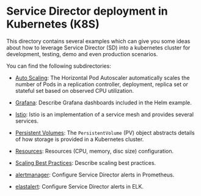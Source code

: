 # Service Director deployment in Kubernetes (K8S)

This directory contains several examples which can give you some ideas about how to leverage Service Director (SD) into a kubernetes cluster for development, testing, demo and even production scenarios.

You can find the following subdirectories:

- [Auto Scaling](./AutoScaling.md): The Horizontal Pod Autoscaler automatically scales the number of Pods in a replication controller, deployment, replica set or stateful set based on observed CPU utilization.

- [Grafana](./Grafana.md): Describe Grafana dashboards included in the Helm example.

- [Istio](./Istio.md): Istio is an implementation of a service mesh and provides several services.

- [Persistent Volumes](./PersistentVolumes.md): The `PersistentVolume` (PV) object abstracts details of how storage is provided in a Kubernetes cluster.

- [Resources](./Resources.md): Resources (CPU, memory, disc size) configuration.

- [Scaling Best Practices](./ScalingBestPractices.md): Describe scaling best practices.

- [alertmanager](./alertmanager): Configure Service Director alerts in Prometheus.

- [elastalert](./elastalert): Configure Service Director alerts in ELK.
